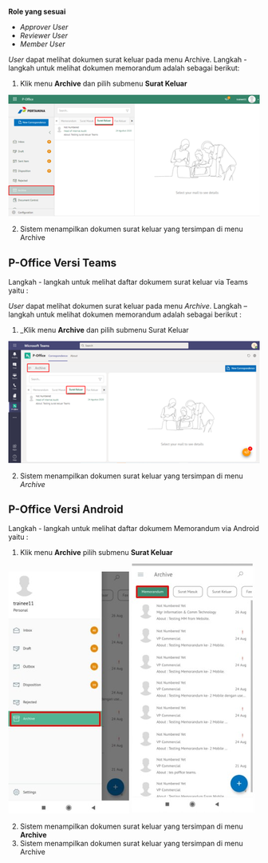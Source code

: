 **Role yang sesuai**

- *Approver User*
- *Reviewer User*
- *Member User*

*User* dapat melihat dokumen surat keluar pada menu Archive. Langkah - langkah untuk melihat dokumen memorandum adalah sebagai berikut:

1. Klik menu **Archive** dan pilih submenu **Surat Keluar**

![gambar](Archive/AR_Web/AR03.png)

2. Sistem menampilkan dokumen surat keluar yang tersimpan di menu Archive



## **P-Office Versi Teams**

Langkah - langkah untuk melihat daftar dokumem surat keluar via Teams yaitu :


_User_ dapat melihat dokumen surat keluar pada menu _Archive_. Langkah – langkah untuk melihat dokumen memorandum adalah sebagai berikut :


1.  _Klik menu **Archive** dan pilih submenu Surat Keluar

![gambar](Archive/AR_Teams/AR03.png)

2.  Sistem menampilkan dokumen surat keluar yang tersimpan di menu _Archive_

## **P-Office Versi Android**

Langkah - langkah untuk melihat daftar dokumem Memorandum via Android yaitu :


1. Klik menu **Archive** pilih submenu **Surat Keluar**
   
![gambar](Archive/AR_Android/MM/A01.jpg) ![gambar](Archive/AR_Android/MM/A02.jpg)

2. Sistem menampilkan dokumen surat keluar yang tersimpan di menu **Archive**
2.  Sistem menampilkan dokumen surat keluar yang tersimpan di menu Archive

